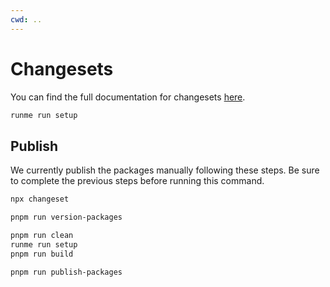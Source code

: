 ```yaml
---
cwd: ..
---
```


# Changesets

You can find the full documentation for changesets [here](https://github.com/changesets/changesets).

```sh
runme run setup
```

## Publish

We currently publish the packages manually following these steps. Be sure to complete the previous steps before running this command.

```sh {"terminalRows":"24"}
npx changeset
```

```sh
pnpm run version-packages
```

```sh {"terminalRows":"24"}
pnpm run clean
runme run setup
pnpm run build
```

```sh {"terminalRows":"24"}
pnpm run publish-packages
```
